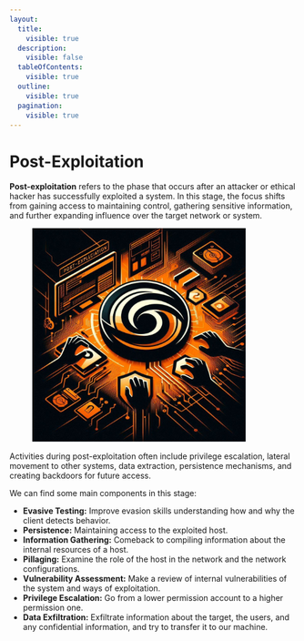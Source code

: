 ```yaml
---
layout:
  title:
    visible: true
  description:
    visible: false
  tableOfContents:
    visible: true
  outline:
    visible: true
  pagination:
    visible: true
---
```


# Post-Exploitation

**Post-exploitation** refers to the phase that occurs after an attacker or ethical hacker has successfully exploited a system. In this stage, the focus shifts from gaining access to maintaining control, gathering sensitive information, and further expanding influence over the target network or system.&#x20;

<figure><img src="../../../.gitbook/assets/image (269) (1).png" alt="" width="375"><figcaption></figcaption></figure>

Activities during post-exploitation often include privilege escalation, lateral movement to other systems, data extraction, persistence mechanisms, and creating backdoors for future access.

We can find some main components in this stage:

* **Evasive Testing:** Improve evasion skills understanding how and why the client detects behavior.
* **Persistence:** Maintaining access to the exploited host.
* **Information Gathering:** Comeback to compiling information about the internal resources of a host.
* **Pillaging:** Examine the role of the host in the network and the network configurations.
* **Vulnerability Assessment:** Make a review of internal vulnerabilities of the system and ways of exploitation.
* **Privilege Escalation:** Go from a lower permission account to a higher permission one.
* **Data Exfiltration:** Exfiltrate information about the target, the users, and any confidential information, and try to transfer it to our machine.
